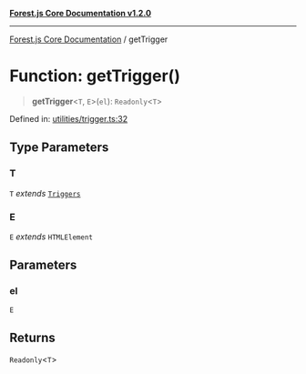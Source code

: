 [**Forest.js Core Documentation v1.2.0**](../README.md)

***

[Forest.js Core Documentation](../README.md) / getTrigger

# Function: getTrigger()

> **getTrigger**\<`T`, `E`\>(`el`): `Readonly`\<`T`\>

Defined in: [utilities/trigger.ts:32](https://github.com/GrangbelrLurain/forest-js/blob/3b9f0f1236af55b74c90cc45f6935444ec94c11b/packages/core/src/utilities/trigger.ts#L32)

## Type Parameters

### T

`T` *extends* [`Triggers`](../type-aliases/Triggers.md)

### E

`E` *extends* `HTMLElement`

## Parameters

### el

`E`

## Returns

`Readonly`\<`T`\>
